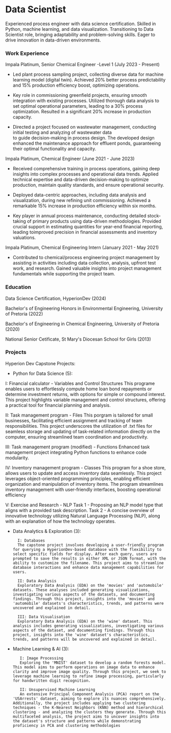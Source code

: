 # Data Scientist

Experienced process engineer with data science certification. Skilled in Python, machine learning, and data visualization. Transitioning to Data Scientist role, bringing adaptability and problem-solving skills. Eager to drive innovation in data-driven environments.

### Work Experience

Impala Platinum, Senior Chemical Engineer -Level 1 (July 2023 - Present)

  - Led plant process sampling project, collecting diverse data for machine learning model (digital twin). Achieved 
    20% better process predictability and 15% production efficiency boost, optimizing operations.
    
  - Key role in commissioning greenfield projects, ensuring smooth integration with existing processes. Utilized 
    thorough data analysis to set optimal operational parameters, leading to a 30% process optimization. Resulted in a 
    significant 20% increase in production capacity.

  - Directed a project focused on wastewater management, conducting initial testing and analyzing of wastewater data   
    to guide decision-making in process design. The developed design enhanced the maintenance approach for effluent 
    ponds, guaranteeing their optimal functionality and capacity.

Impala Platinum, Chemical Engineer (June 2021 - June 2023)

  - Received comprehensive training in process operations, gaining deep insights into complex processes and 
    operational data trends. Applied technical expertise and data-driven decision-making to optimize production, 
    maintain quality standards, and ensure operational security.

  - Deployed data-centric approaches, including data analysis and visualization, during new refining unit 
    commissioning. Achieved a remarkable 15% increase in production efficiency within six months.

  - Key player in annual process maintenance, conducting detailed stock-taking of primary products using data-driven methodologies. Provided crucial support in estimating quantities for year-end financial reporting, leading toimproved precision in financial assessments and inventory valuations.

Impala Platinum, Chemical Engineering Intern (January 2021 - May 2021)

  - Contributed to chemical/process engineering project management by assisting in activities including data collection, analysis, upfront test work, and research. Gained valuable insights into project management fundamentals while supporting the project team.

### Education

Data Science Certification, HyperionDev (2024)

Bachelor's of Engineering Honors in Environmental Engineering, University of Pretoria (2022)

Bachelor's of Engineering in Chemical Engineering, University of Pretoria (2020)

National Senior Cetificate, St Mary's Diocesan School for Girls (2013)


### Projects

Hyperion Dev Capstone Projects:

- Python for Data Science (5):

I: Financial calculator - Variables and Control Structures
This programe enables users to effortlessly compute home loan bond repayments or determine investment returns, with options for simple or compound interest. This project highlights variable management and control structures, offering a practical tool for financial planning and analysis.
       
II: Task management program - Files
This porgram is tailored for small businesses, facilitating efficient assignment and tracking of team responsibilities. This project underscores the utilization of .txt files for seamless storage and updating of task-related information directly on the computer, ensuring streamlined team coordination and productivity.
       
III: Task management program (modified) - Functions
Enhanced task management project integrating Python functions to enhance code modularity.
       
IV: Inventory management program - Classes
This program for a shoe store, allows users to update and access inventory data seamlessly. This project leverages object-oriented programming principles, enabling efficient organization and manipulation of inventory items. The program streamlines inventory management with user-friendly interfaces, boosting operational efficiency
       
V: Exercise and Research - NLP
Task 1 - Proposing an NLP model type that aligns with a provided task description.
Task 2 - A concise overview of innovative technology utilizing Natural Language Processing (NLP), along with an explanation of how the technology operates.

- Data Analytics & Exploration (3):

        I: Databases
        The capstone project involves developing a user-friendly program for querying a HyperionDev-based database with the flexibility to select specific fields for display. After each query, users are prompted to save the results in either XML or JSON format, with the ability to customize the filename. This project aims to streamline database interactions and enhance data management capabilities for users.
        
        II: Data Analysis
        Exploratory Data Analysis (EDA) on the 'movies' and 'automobile' datasets. These analyses included generating visualizations, investigating various aspects of the datasets, and documenting findings. Through this project, insights into the 'movies' and 'automobile' datasets's characteristics, trends, and patterns were uncovered and explained in detail.
        
        III: Data Visualisation
        Exploratory Data Analysis (EDA) on the 'wine' dataset. This analysis includes generating visualizations, investigating various aspects of the dataset, and documenting findings. Through this project, insights into the 'wine' dataset's characteristics, trends, and patterns will be uncovered and explained in detail.

- Machine Learning & AI (3):

         I: Image Processing
         Exploring the 'MNIST' dataset to develop a random forests model. This model aims to perform operations on image data to enhance clarity and improve image quality. Through this project, we seek to leverage machine learning to refine image processing, particularly for handwritten digit recognition.
         
         II: Unsupervised Machine Learning
         An extensive Principal Component Analysis (PCA) report on the 'USArrests' dataset, aiming to explore its nuances comprehensively. Additionally, the project includes applying two clustering techniques - the K-Nearest Neighbors (KNN) method and hierarchical clustering - and analyzing the clusters they generate. Through this multifaceted analysis, the project aims to uncover insights into the dataset's structure and patterns while demonstrating proficiency in PCA and clustering methodologies



